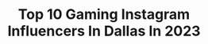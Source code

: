 ---
title: Top 10 Gaming Instagram Influencers In Dallas In 2023
description: >-
  Find top gaming Instagram influencers in Dallas in 2023. Most popular hashtags: #gaming #dallas #gamer #reels.
platform: Instagram
hits: 17
text_top: Identify the most popular Instagram influencers on inBeat.
text_bottom: Our search engine has 17 Instagram influencers like this in Dallas, United States for you to pitch.
profiles:
  - username: "aanderson300"
    fullname: >-
      Andrew Anderson
    bio: >-
      I 🎳. Member of Team USA, Representing the best country and brands in the world! Michigan based, world traveler. 🌎 Always Chase YOUR Dreams!
    location: "United States"
    followers: 19128
    engagement: 560
    commentsToLikes: 0.008386
    id: ck6u20okfp0kx0j71c9fo2dtv
    verified: false
    hashtags: "#h5g, #ndobowling, #saganossteakhouse, #brandsofbrunswick"
  - username: "brandyn.with.a.y"
    fullname: >-
      Brandyn
    bio: >-
      28 🇺🇸/🏴󠁧󠁢󠁳󠁣󠁴󠁿 They/Them Cosplay 🤡 Kawaii 💖 Gamer 🎮 Current Cosplay Project: Astarion (Baldur's Gate III) Next Con: 🤷🏼
    location: "United States"
    followers: 3355
    engagement: 712
    commentsToLikes: 0.105374
    id: ck8td4ngm1urq0j78rza8gvan
    verified: false
    hashtags: "#finalfantasy, #selkie, #gaming, #link"
  - username: "_itspear"
    fullname: >-
      Pear
    bio: >-
      📍Dallas, TX. || 🖨 get my and my wife’s prints on Etsy 📦||
    location: "United States"
    followers: 12575
    engagement: 1662
    commentsToLikes: 0.038538
    id: ck9woutks6oht0j7844ceidvo
    verified: false
    hashtags: "#videogameart, #zelda, #finalfantasy7, #gameart"
  - username: "scootermagruder"
    fullname: >-
      Scooter Magruder | Sports Guy
    bio: >-
      I love Jesus • I’m a @GrownMan | Content Creator 🎮 Gaming IG: @ScooterGaming Podcast: @dywttai Business only: info@scootermagruder.com
    location: "United States"
    followers: 236762
    engagement: 501
    commentsToLikes: 0.016260
    id: ck1374e7m9pz80i19vcyvqg6l
    verified: true
    hashtags: "#nbahouse, #thatsgame, #magruderfamilyvacation, #dallascowboys"
  - username: "widowontwitch"
    fullname: >-
      widow
    bio: >-
      I do the 🎮 for a living. @Twitch Partner. Content Creator for @gengesports 📧 widow@clovertalent.gg Austin, TX 📍
    location: "United States"
    followers: 9976
    engagement: 233
    commentsToLikes: 0.046961
    id: ckrzf012qlltp0j23jel4lp82
    verified: false
    hashtags: "#rocketleaguestreamer, #gamer, #rocketleagueclips, #rocketleaguebrasil"
  - username: "mistress_chief"
    fullname: >-
      🌺Mistress Chief🌺
    bio: >-
      Just another Halo collector... Move along Spartan Email for business inquires
    location: "United States"
    followers: 17533
    engagement: 890
    commentsToLikes: 0.030867
    id: ck14i3kladguv0i19jobczjpq
    verified: false
    hashtags: "#nerd, #smile, #nerdgirl, #youtube"
  - username: "parkerjjames"
    fullname: >-
      Parker James
    bio: >-
      StEvEn is CEO of Dino Club TikTok ~ parker_james parkerjames@outshinetalent.com P.O. Box 64 Lillian,Texas 76061
    location: "United States"
    followers: 588422
    engagement: 469
    commentsToLikes: 0.004656
    id: ck0txcwkgis7x0i19eq6chce7
    verified: false
    hashtags: "#reels, #dallas, #lifestyle, #music"
  - username: "thebentistofficial"
    fullname: >-
      TheBentist
    bio: >-
      TheBentist on TIKTOK (7.6M 🎉)🔥 🦷🎮 Twitch.tv/ThaBentist!! Owner @thesomethingniceco BUY MY TOOTHBRUSH HERE ! ⬇️❤️
    location: "United States"
    followers: 390571
    engagement: 1360
    commentsToLikes: 0.006273
    id: ck8wdanpvdkm60j78zhh8htij
    verified: false
    hashtags: "#teeth, #health, #funfacts, #invisalign"
  - username: "vonterashaad"
    fullname: >-
      Prince Of The South 👑, B.S.
    bio: >-
      📍#HTX #SUAlumnus #GradStudent #TSU #Stylist #Model #ContentCreator #CreativeDirector #PR #AllThingsMedia
    location: "United States"
    followers: 21148
    engagement: 263
    commentsToLikes: 0.106019
    id: ck15sguqtcxli0i19340wvuew
    verified: false
    hashtags: "#fashion, #funny, #love, #status"
  - username: "dreamhackcsgo"
    fullname: >-
      DreamHack CSGO
    bio: >-
      All DreamHack CS:GO action all the time! #DHOpen #DHMasters #DHShowdown
    location: "United States"
    followers: 41609
    engagement: 294
    commentsToLikes: 0.008901
    id: ck0tudto56rii0i19w0gzp3bb
    verified: true
    hashtags: "#dreamhackcsgo, #dh, #dreamhack, #counterstrike"
---